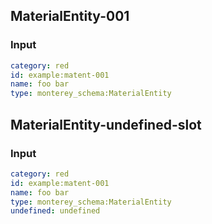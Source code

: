 ## MaterialEntity-001
### Input
```yaml
category: red
id: example:matent-001
name: foo bar
type: monterey_schema:MaterialEntity

```
## MaterialEntity-undefined-slot
### Input
```yaml
category: red
id: example:matent-001
name: foo bar
type: monterey_schema:MaterialEntity
undefined: undefined

```
